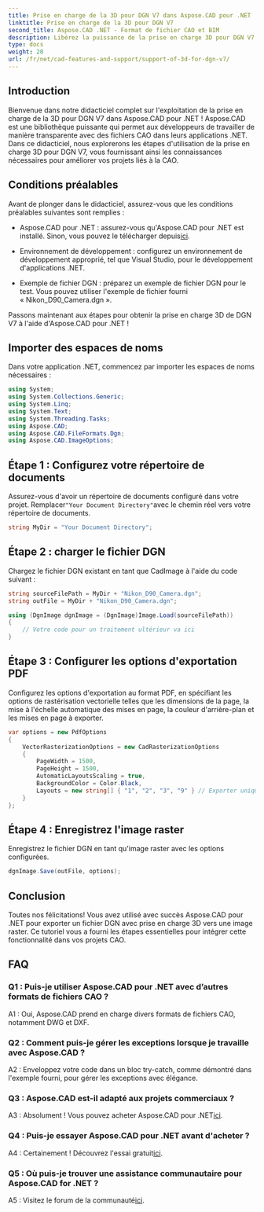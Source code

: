 ```yaml
---
title: Prise en charge de la 3D pour DGN V7 dans Aspose.CAD pour .NET
linktitle: Prise en charge de la 3D pour DGN V7
second_title: Aspose.CAD .NET - Format de fichier CAO et BIM
description: Libérez la puissance de la prise en charge 3D pour DGN V7 dans Aspose.CAD pour .NET. Suivez notre tutoriel étape par étape.
type: docs
weight: 20
url: /fr/net/cad-features-and-support/support-of-3d-for-dgn-v7/
---
```

## Introduction

Bienvenue dans notre didacticiel complet sur l'exploitation de la prise en charge de la 3D pour DGN V7 dans Aspose.CAD pour .NET ! Aspose.CAD est une bibliothèque puissante qui permet aux développeurs de travailler de manière transparente avec des fichiers CAO dans leurs applications .NET. Dans ce didacticiel, nous explorerons les étapes d'utilisation de la prise en charge 3D pour DGN V7, vous fournissant ainsi les connaissances nécessaires pour améliorer vos projets liés à la CAO.

## Conditions préalables

Avant de plonger dans le didacticiel, assurez-vous que les conditions préalables suivantes sont remplies :

-  Aspose.CAD pour .NET : assurez-vous qu'Aspose.CAD pour .NET est installé. Sinon, vous pouvez le télécharger depuis[ici](https://releases.aspose.com/cad/net/).

- Environnement de développement : configurez un environnement de développement approprié, tel que Visual Studio, pour le développement d'applications .NET.

- Exemple de fichier DGN : préparez un exemple de fichier DGN pour le test. Vous pouvez utiliser l'exemple de fichier fourni « Nikon_D90_Camera.dgn ».

Passons maintenant aux étapes pour obtenir la prise en charge 3D de DGN V7 à l'aide d'Aspose.CAD pour .NET !

## Importer des espaces de noms

Dans votre application .NET, commencez par importer les espaces de noms nécessaires :

```csharp
using System;
using System.Collections.Generic;
using System.Linq;
using System.Text;
using System.Threading.Tasks;
using Aspose.CAD;
using Aspose.CAD.FileFormats.Dgn;
using Aspose.CAD.ImageOptions;
```

## Étape 1 : Configurez votre répertoire de documents

 Assurez-vous d'avoir un répertoire de documents configuré dans votre projet. Remplacer`"Your Document Directory"`avec le chemin réel vers votre répertoire de documents.

```csharp
string MyDir = "Your Document Directory";
```

## Étape 2 : charger le fichier DGN

Chargez le fichier DGN existant en tant que CadImage à l'aide du code suivant :

```csharp
string sourceFilePath = MyDir + "Nikon_D90_Camera.dgn";
string outFile = MyDir + "Nikon_D90_Camera.dgn";

using (DgnImage dgnImage = (DgnImage)Image.Load(sourceFilePath))
{
    // Votre code pour un traitement ultérieur va ici
}
```

## Étape 3 : Configurer les options d'exportation PDF

Configurez les options d'exportation au format PDF, en spécifiant les options de rastérisation vectorielle telles que les dimensions de la page, la mise à l'échelle automatique des mises en page, la couleur d'arrière-plan et les mises en page à exporter.

```csharp
var options = new PdfOptions
{
    VectorRasterizationOptions = new CadRasterizationOptions
    {
        PageWidth = 1500,
        PageHeight = 1500,
        AutomaticLayoutsScaling = true,
        BackgroundColor = Color.Black,
        Layouts = new string[] { "1", "2", "3", "9" } // Exporter uniquement les vues spécifiées
    }
};
```

## Étape 4 : Enregistrez l'image raster

Enregistrez le fichier DGN en tant qu'image raster avec les options configurées.

```csharp
dgnImage.Save(outFile, options);
```

## Conclusion

Toutes nos félicitations! Vous avez utilisé avec succès Aspose.CAD pour .NET pour exporter un fichier DGN avec prise en charge 3D vers une image raster. Ce tutoriel vous a fourni les étapes essentielles pour intégrer cette fonctionnalité dans vos projets CAO.

## FAQ

### Q1 : Puis-je utiliser Aspose.CAD pour .NET avec d’autres formats de fichiers CAO ?

A1 : Oui, Aspose.CAD prend en charge divers formats de fichiers CAO, notamment DWG et DXF.

### Q2 : Comment puis-je gérer les exceptions lorsque je travaille avec Aspose.CAD ?

A2 : Enveloppez votre code dans un bloc try-catch, comme démontré dans l'exemple fourni, pour gérer les exceptions avec élégance.

### Q3 : Aspose.CAD est-il adapté aux projets commerciaux ?

 A3 : Absolument ! Vous pouvez acheter Aspose.CAD pour .NET[ici](https://purchase.aspose.com/buy).

### Q4 : Puis-je essayer Aspose.CAD pour .NET avant d'acheter ?

 A4 : Certainement ! Découvrez l'essai gratuit[ici](https://releases.aspose.com/).

### Q5 : Où puis-je trouver une assistance communautaire pour Aspose.CAD for .NET ?

 A5 : Visitez le forum de la communauté[ici](https://forum.aspose.com/c/cad/19).